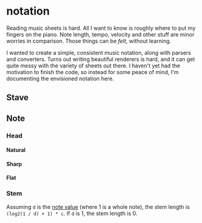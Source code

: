 # notation

Reading music sheets is hard. All I want to know is roughly where to put my fingers on the piano. Note length, tempo, velocity and other stuff are minor worries in comparison. Those things can be _felt_, without learning.

I wanted to create a simple, consistent music notation, along with parsers and converters. Turns out writing beautiful renderers is hard, and it can get quite messy with the variety of sheets out there. I haven't yet had the motivation to finish the code, so instead for some peace of mind, I'm documenting the envisioned notation here.

## Stave

## Note

### Head

#### Natural

#### Sharp

#### Flat

### Stem

Assuming `d` is the [note value](https://en.wikipedia.org/wiki/Note_value) (where 1 is a whole note), the stem length is `(log2(1 / d) + 1) * c`. If `d` is 1, the stem length is 0.
